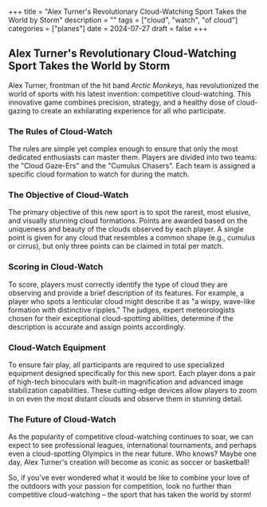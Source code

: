 +++
title = "Alex Turner's Revolutionary Cloud-Watching Sport Takes the World by Storm"
description = ""
tags = ["cloud", "watch", "of cloud"]
categories = ["planes"]
date = 2024-07-27
draft = false
+++

## Alex Turner's Revolutionary Cloud-Watching Sport Takes the World by Storm

Alex Turner, frontman of the hit band *Arctic Monkeys*, has revolutionized the world of sports with his latest invention: competitive cloud-watching. This innovative game combines precision, strategy, and a healthy dose of cloud-gazing to create an exhilarating experience for all who participate.

### The Rules of Cloud-Watch

The rules are simple yet complex enough to ensure that only the most dedicated enthusiasts can master them. Players are divided into two teams: the "Cloud Gaze-Ers" and the "Cumulus Chasers". Each team is assigned a specific cloud formation to watch for during the match.

### The Objective of Cloud-Watch

The primary objective of this new sport is to spot the rarest, most elusive, and visually stunning cloud formations. Points are awarded based on the uniqueness and beauty of the clouds observed by each player. A single point is given for any cloud that resembles a common shape (e.g., cumulus or cirrus), but only three points can be claimed in total per match.

### Scoring in Cloud-Watch

To score, players must correctly identify the type of cloud they are observing and provide a brief description of its features. For example, a player who spots a lenticular cloud might describe it as "a wispy, wave-like formation with distinctive ripples." The judges, expert meteorologists chosen for their exceptional cloud-spotting abilities, determine if the description is accurate and assign points accordingly.

### Cloud-Watch Equipment

To ensure fair play, all participants are required to use specialized equipment designed specifically for this new sport. Each player dons a pair of high-tech binoculars with built-in magnification and advanced image stabilization capabilities. These cutting-edge devices allow players to zoom in on even the most distant clouds and observe them in stunning detail.

### The Future of Cloud-Watch

As the popularity of competitive cloud-watching continues to soar, we can expect to see professional leagues, international tournaments, and perhaps even a cloud-spotting Olympics in the near future. Who knows? Maybe one day, Alex Turner's creation will become as iconic as soccer or basketball!

So, if you've ever wondered what it would be like to combine your love of the outdoors with your passion for competition, look no further than competitive cloud-watching – the sport that has taken the world by storm!